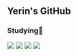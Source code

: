 ## Yerin's GitHub

### Studying💭 <br>
<img src="https://img.shields.io/badge/HTML5-E0FFFF?style=fot-the-badge&logo=html5&logoColor=E34F26"> <img src="https://img.shields.io/badge/CSS-E0FFFF?style=fot-the-badge&logo=css&logoColor=663399"> <img src="https://img.shields.io/badge/tailwind css-E0FFFF?style=fot-the-badge&logo=tailwindcss&logoColor=06B6D4"> <img src="https://img.shields.io/badge/JavaScript-E0FFFF?style=fot-the-badge&logo=JavaScript&logoColor=F7DF1E">

<!--
**hhongye/hhongye** is a ✨ _special_ ✨ repository because its `README.md` (this file) appears on your GitHub profile.
### 🌼YERIN <br>

Here are some ideas to get you started:

- 🔭 I’m currently working on ...
- 🌱 I’m currently learning ...
- 👯 I’m looking to collaborate on ...
- 🤔 I’m looking for help with ...
- 💬 Ask me about ...
- 📫 How to reach me: ...
- 😄 Pronouns: ...
- ⚡ Fun fact: ...

**참고 사이트
<이모지 복사> https://kr.piliapp.com/emoji/list/
<깃허브 리드미 참고 사이트>https://github.com/jaeho13/jaeho13/blob/main/README.md
-->

